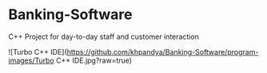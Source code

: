 # Banking-Software
C++ Project for day-to-day staff and customer interaction

![Turbo C++ IDE](https://github.com/khpandya/Banking-Software/program-images/Turbo C++ IDE.jpg?raw=true)
